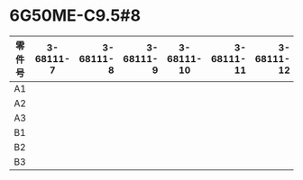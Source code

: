 # 6G50ME-C9.5#8  
零件号|3-68111-7|3-68111-8|3-68111-9|3-68111-10|3-68111-11|3-68111-12|
--|:--:|--:|--:|:-----------:|--:|--:|
A1|||
A2|||
A3|||
B1| | |
B2| | |
B3| | |
